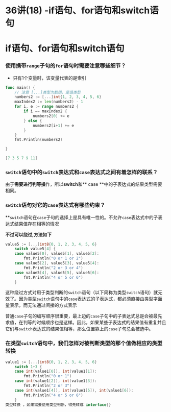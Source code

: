 # 36讲(18) -if语句、for语句和switch语句

<a name="4NZoo"></a>
# if语句、for语句和switch语句

<a name="VoBC7"></a>
### 使用携带`range`子句的`for`语句时需要注意哪些细节？

- 只有1个变量时，该变量代表的是索引

```go
func main() {
    // 注意 [...]类型为数组，是值类型
	numbers2 := [...]int{1, 2, 3, 4, 5, 6}
	maxIndex2 := len(numbers2) - 1
	for i, e := range numbers2 {
		if i == maxIndex2 {
			numbers2[0] += e
		} else {
			numbers2[i+1] += e
		}
	}
	fmt.Println(numbers2)

}

[7 3 5 7 9 11]
```

<a name="haTL7"></a>
### **`switch`语句中的`switch`表达式和`case`表达式之间有着怎样的联系？**

由于**需要进行判等操**作，所以**switch**和** case **中的子表达式的结果类型需要相同。

<a name="3MJYw"></a>
### **`switch`语句对它的`case`表达式有哪些约束？**
**`switch`语句在`case`子句的选择上是具有唯一性的。不允许`case`表达式中的子表达式结果值存在相等的情况

**不过可以绕过,方法如下**

```go
value5 := [...]int8{0, 1, 2, 3, 4, 5, 6}
	switch value5[4] {
	case value5[0], value5[1], value5[2]:
		fmt.Println("0 or 1 or 2")
	case value5[2], value5[3], value5[4]:
		fmt.Println("2 or 3 or 4")
	case value5[4], value5[5], value5[6]:
		fmt.Println("4 or 5 or 6")
	}
```

这种绕过方式对用于类型判断的`switch`语句（以下简称为类型`switch`语句）就无效了。因为类型`switch`语句中的`case`表达式的子表达式，都必须直接由类型字面量表示，而无法通过间接的方式表示

普通`case`子句的编写顺序很重要，最上边的`case`子句中的子表达式总是会被最先求值，在判等的时候顺序也是这样。因此，如果某些子表达式的结果值有重复并且它们与`switch`表达式的结果值相等，那么位置靠上的`case`子句总会被选中。

<a name="VKRlA"></a>
### 在类型`switch`语句中，我们怎样对被判断类型的那个值做相应的类型转换

```go
value1 := [...]int8{0, 1, 2, 3, 4, 5, 6}
	switch 1+3 {
	case int(value1[0]), int(value1[1]):
		fmt.Println("0 or 1")
	case int(value1[2]), int(value1[3]):
		fmt.Println("2 or 3")
	case int(value1[4]), int(value1[5]), int(value1[6]):
		fmt.Println("4 or 5 or 6")
	}
类型转换 ，如果需要使用类型判断，得先转成 interface{}

```

